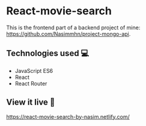 # React-movie-search

This is the frontend part of a backend project of mine: https://github.com/Nasimmhn/project-mongo-api. 


## Technologies used 💻

* JavaScript ES6
* React
* React Router

## View it live 🎯
https://react-movie-search-by-nasim.netlify.com/
